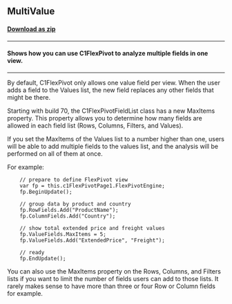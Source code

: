## MultiValue
#### [Download as zip](https://minhaskamal.github.io/DownGit/#/home?url=https://github.com/GrapeCity/ComponentOne-WinForms-Samples/tree/master/NetFramework\FlexPivot\CS\MultiValue\MultiValue)
____
#### Shows how you can use C1FlexPivot to analyze multiple fields in one view.
____
By default, C1FlexPivot only allows one value field per view. When the user adds a field to the Values list, the new field replaces any other fields that might be there. 

Starting with build 70, the C1FlexPivotFieldList class has a new MaxItems property. This property allows you to determine how many fields are allowed in each field list (Rows, Columns, Filters, and Values). 

If you set the MaxItems of the Values list to a number higher than one, users will be able to add multiple fields to the values list, and the analysis will be performed on all of them at once. 

For example: 

```
	// prepare to define FlexPivot view
    var fp = this.c1FlexPivotPage1.FlexPivotEngine;
	fp.BeginUpdate();

	// group data by product and country
    fp.RowFields.Add("ProductName");
    fp.ColumnFields.Add("Country");

	// show total extended price and freight values
    fp.ValueFields.MaxItems = 5;
    fp.ValueFields.Add("ExtendedPrice", "Freight");

	// ready
	fp.EndUpdate();
```

You can also use the MaxItems property on the Rows, Columns, and Filters lists if you want to limit the number of fields users can add to those lists. It rarely makes sense to have more than three or four Row or Column fields for example. 